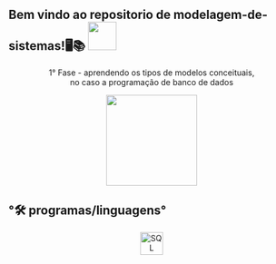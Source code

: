 <h2 >Bem vindo ao repositorio de modelagem-de-sistemas!🖥️📚  <img src="https://media4.giphy.com/media/v1.Y2lkPTc5MGI3NjExdHJ6c2N5YzF4OW9pc2xkd2N3dDY5bWt5aWhnaGdqM2FobGNid3pkMyZlcD12MV9pbnRlcm5hbF9naWZfYnlfaWQmY3Q9cw/FkhK87rXbRQtohaUAQ/giphy.gif" width="50"></h2>

<p align="center">
  1° Fase - aprendendo os tipos de modelos conceituais, <br> no caso a programação de banco de dados
</p>

<p align="center">

    
  <img height="160em" src="https://github-readme-stats.vercel.app/api?username=izabelydaluz&show_icons=true&theme=github_dark&include_all_commits=true&count_private=true"/>
  
</p>

## °🛠️ programas/linguagens°

<p align="center">
<img src="https://cdn.jsdelivr.net/gh/devicons/devicon@latest/icons/mysql/mysql-original-wordmark.svg" alt="SQL" width="40" height="40"/>
</p>
